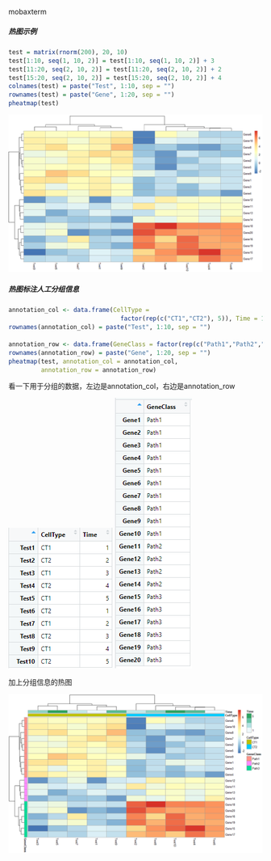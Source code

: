 mobaxterm





##### 热图示例

```R
test = matrix(rnorm(200), 20, 10)
test[1:10, seq(1, 10, 2)] = test[1:10, seq(1, 10, 2)] + 3
test[11:20, seq(2, 10, 2)] = test[11:20, seq(2, 10, 2)] + 2
test[15:20, seq(2, 10, 2)] = test[15:20, seq(2, 10, 2)] + 4
colnames(test) = paste("Test", 1:10, sep = "")
rownames(test) = paste("Gene", 1:20, sep = "")
pheatmap(test)
```

<img src="热图.assets/image-20200622215059930.png" alt="image-20200622215059930" style="zoom:67%;" />



##### 热图标注人工分组信息

```R
annotation_col <- data.frame(CellType = 
                               factor(rep(c("CT1","CT2"), 5)), Time = 1:5)
rownames(annotation_col) = paste("Test", 1:10, sep = "")

annotation_row <- data.frame(GeneClass = factor(rep(c("Path1","Path2","Path3"),c(10,4,6))))
rownames(annotation_row) = paste("Gene", 1:20, sep = "")
pheatmap(test, annotation_col = annotation_col, 
         annotation_row = annotation_row)
```



看一下用于分组的数据，左边是annotation_col，右边是annotation_row



![image-20200622215449435](热图.assets/image-20200622215449435.png)                                             ![image-20200622215537361](热图.assets/image-20200622215537361.png)

加上分组信息的热图



<img src="热图.assets/image-20200622215219264.png" alt="image-20200622215219264" style="zoom:67%;" />